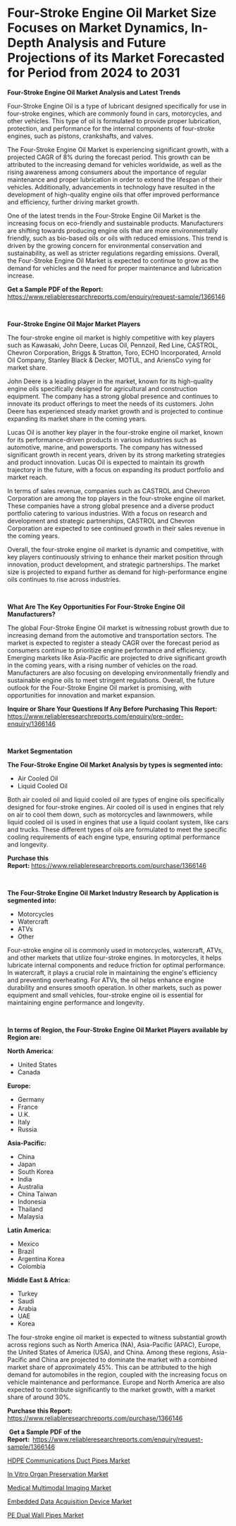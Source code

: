 <p><h1>Four-Stroke Engine Oil Market Size Focuses on Market Dynamics, In-Depth Analysis and Future Projections of its Market Forecasted for Period from 2024 to 2031</h1></p><p><strong>Four-Stroke Engine Oil Market Analysis and Latest Trends</strong></p>
<p><p>Four-Stroke Engine Oil is a type of lubricant designed specifically for use in four-stroke engines, which are commonly found in cars, motorcycles, and other vehicles. This type of oil is formulated to provide proper lubrication, protection, and performance for the internal components of four-stroke engines, such as pistons, crankshafts, and valves.</p><p>The Four-Stroke Engine Oil Market is experiencing significant growth, with a projected CAGR of 8% during the forecast period. This growth can be attributed to the increasing demand for vehicles worldwide, as well as the rising awareness among consumers about the importance of regular maintenance and proper lubrication in order to extend the lifespan of their vehicles. Additionally, advancements in technology have resulted in the development of high-quality engine oils that offer improved performance and efficiency, further driving market growth.</p><p>One of the latest trends in the Four-Stroke Engine Oil Market is the increasing focus on eco-friendly and sustainable products. Manufacturers are shifting towards producing engine oils that are more environmentally friendly, such as bio-based oils or oils with reduced emissions. This trend is driven by the growing concern for environmental conservation and sustainability, as well as stricter regulations regarding emissions. Overall, the Four-Stroke Engine Oil Market is expected to continue to grow as the demand for vehicles and the need for proper maintenance and lubrication increase.</p></p>
<p><strong>Get a Sample PDF of the Report:&nbsp;</strong> <a href="https://www.reliableresearchreports.com/enquiry/request-sample/1366146">https://www.reliableresearchreports.com/enquiry/request-sample/1366146</a></p>
<p>&nbsp;</p>
<p><strong>Four-Stroke Engine Oil Major Market Players</strong></p>
<p><p>The four-stroke engine oil market is highly competitive with key players such as Kawasaki, John Deere, Lucas Oil, Pennzoil, Red Line, CASTROL, Chevron Corporation, Briggs & Stratton, Toro, ECHO Incorporated, Arnold Oil Company, Stanley Black & Decker, MOTUL, and AriensCo vying for market share.</p><p>John Deere is a leading player in the market, known for its high-quality engine oils specifically designed for agricultural and construction equipment. The company has a strong global presence and continues to innovate its product offerings to meet the needs of its customers. John Deere has experienced steady market growth and is projected to continue expanding its market share in the coming years.</p><p>Lucas Oil is another key player in the four-stroke engine oil market, known for its performance-driven products in various industries such as automotive, marine, and powersports. The company has witnessed significant growth in recent years, driven by its strong marketing strategies and product innovation. Lucas Oil is expected to maintain its growth trajectory in the future, with a focus on expanding its product portfolio and market reach.</p><p>In terms of sales revenue, companies such as CASTROL and Chevron Corporation are among the top players in the four-stroke engine oil market. These companies have a strong global presence and a diverse product portfolio catering to various industries. With a focus on research and development and strategic partnerships, CASTROL and Chevron Corporation are expected to see continued growth in their sales revenue in the coming years.</p><p>Overall, the four-stroke engine oil market is dynamic and competitive, with key players continuously striving to enhance their market position through innovation, product development, and strategic partnerships. The market size is projected to expand further as demand for high-performance engine oils continues to rise across industries.</p></p>
<p>&nbsp;</p>
<p><strong>What Are The Key Opportunities For Four-Stroke Engine Oil Manufacturers?</strong></p>
<p><p>The global Four-Stroke Engine Oil market is witnessing robust growth due to increasing demand from the automotive and transportation sectors. The market is expected to register a steady CAGR over the forecast period as consumers continue to prioritize engine performance and efficiency. Emerging markets like Asia-Pacific are projected to drive significant growth in the coming years, with a rising number of vehicles on the road. Manufacturers are also focusing on developing environmentally friendly and sustainable engine oils to meet stringent regulations. Overall, the future outlook for the Four-Stroke Engine Oil market is promising, with opportunities for innovation and market expansion.</p></p>
<p><strong>Inquire or Share Your Questions If Any Before Purchasing This Report:</strong> <a href="https://www.reliableresearchreports.com/enquiry/pre-order-enquiry/1366146">https://www.reliableresearchreports.com/enquiry/pre-order-enquiry/1366146</a></p>
<p>&nbsp;</p>
<p><strong>Market Segmentation</strong></p>
<p><strong>The Four-Stroke Engine Oil Market Analysis by types is segmented into:</strong></p>
<p><ul><li>Air Cooled Oil</li><li>Liquid Cooled Oil</li></ul></p>
<p><p>Both air cooled oil and liquid cooled oil are types of engine oils specifically designed for four-stroke engines. Air cooled oil is used in engines that rely on air to cool them down, such as motorcycles and lawnmowers, while liquid cooled oil is used in engines that use a liquid coolant system, like cars and trucks. These different types of oils are formulated to meet the specific cooling requirements of each engine type, ensuring optimal performance and longevity.</p></p>
<p><strong>Purchase this Report:&nbsp;</strong><a href="https://www.reliableresearchreports.com/purchase/1366146">https://www.reliableresearchreports.com/purchase/1366146</a></p>
<p>&nbsp;</p>
<p><strong>The Four-Stroke Engine Oil Market Industry Research by Application is segmented into:</strong></p>
<p><ul><li>Motorcycles</li><li>Watercraft</li><li>ATVs</li><li>Other</li></ul></p>
<p><p>Four-stroke engine oil is commonly used in motorcycles, watercraft, ATVs, and other markets that utilize four-stroke engines. In motorcycles, it helps lubricate internal components and reduce friction for optimal performance. In watercraft, it plays a crucial role in maintaining the engine's efficiency and preventing overheating. For ATVs, the oil helps enhance engine durability and ensures smooth operation. In other markets, such as power equipment and small vehicles, four-stroke engine oil is essential for maintaining engine performance and longevity.</p></p>
<p>&nbsp;</p>
<p><strong>In terms of Region, the Four-Stroke Engine Oil Market Players available by Region are:</strong></p>
<p>
    <p> <strong> North America: </strong>
        <ul>
            <li>United States</li>
            <li>Canada</li>
        </ul>
        </p> 
    <p> <strong> Europe: </strong>
        <ul>
            <li>Germany</li>
            <li>France</li>
            <li>U.K.</li>
            <li>Italy</li>
            <li>Russia</li>
        </ul>
        </p> 
    <p> <strong> Asia-Pacific: </strong>
        <ul>
            <li>China</li>
            <li>Japan</li>
            <li>South Korea</li>
            <li>India</li>
            <li>Australia</li>
            <li>China Taiwan</li>
            <li>Indonesia</li>
            <li>Thailand</li>
            <li>Malaysia</li>
        </ul>
        </p> 
    <p> <strong> Latin America: </strong>
        <ul>
            <li>Mexico</li>
            <li>Brazil</li>
            <li>Argentina Korea</li>
            <li>Colombia</li>
        </ul>
        </p> 
    <p> <strong> Middle East & Africa: </strong>
        <ul>
            <li>Turkey</li>
            <li>Saudi</li>
            <li>Arabia</li>
            <li>UAE</li>
            <li>Korea</li>
        </ul>
    </p>
    </p>
<p><p>The four-stroke engine oil market is expected to witness substantial growth across regions such as North America (NA), Asia-Pacific (APAC), Europe, the United States of America (USA), and China. Among these regions, Asia-Pacific and China are projected to dominate the market with a combined market share of approximately 45%. This can be attributed to the high demand for automobiles in the region, coupled with the increasing focus on vehicle maintenance and performance. Europe and North America are also expected to contribute significantly to the market growth, with a market share of around 30%.</p></p>
<p><strong>Purchase this Report: </strong><a href="https://www.reliableresearchreports.com/purchase/1366146">https://www.reliableresearchreports.com/purchase/1366146</a></p>
<p>&nbsp;<strong>Get a Sample PDF of the Report:&nbsp;&nbsp;</strong><a href="https://www.reliableresearchreports.com/enquiry/request-sample/1366146">https://www.reliableresearchreports.com/enquiry/request-sample/1366146</a></p>
<p><strong></strong></p>
<p><p><a href="https://issuu.com/reportprime-2/docs/hdpe-communications-duct-pipes-market-size-2030.pp">HDPE Communications Duct Pipes Market</a></p><p><a href="https://github.com/bracarafogo/Market-Research-Report-List-1/blob/main/in-vitro-organ-preservation-market.md">In Vitro Organ Preservation Market</a></p><p><a href="https://github.com/joannagoyvaerts/Market-Research-Report-List-1/blob/main/medical-multimodal-imaging-market.md">Medical Multimodal Imaging Market</a></p><p><a href="https://github.com/lubmix/Market-Research-Report-List-1/blob/main/embedded-data-acquisition-device-market.md">Embedded Data Acquisition Device Market</a></p><p><a href="https://issuu.com/reportprime-2/docs/pe-dual-wall-pipes-market-size-2030.pptx">PE Dual Wall Pipes Market</a></p></p>